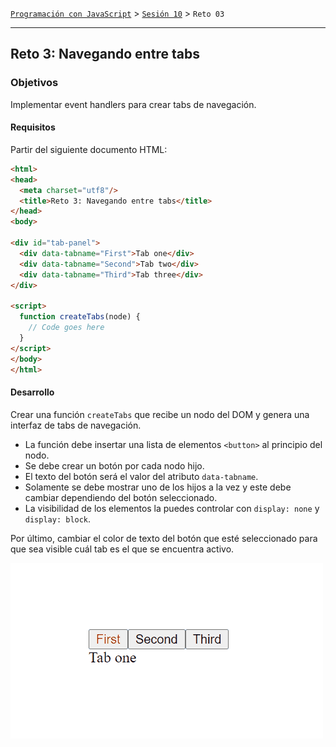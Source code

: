 [`Programación con JavaScript`](../../Readme.md) > [`Sesión 10`](../Readme.md) > `Reto 03`

---

## Reto 3: Navegando entre tabs

### Objetivos

Implementar event handlers para crear tabs de navegación.

#### Requisitos

Partir del siguiente documento HTML:

```html
<html>
<head>
  <meta charset="utf8"/>
  <title>Reto 3: Navegando entre tabs</title>
</head>
<body>

<div id="tab-panel">
  <div data-tabname="First">Tab one</div>
  <div data-tabname="Second">Tab two</div>
  <div data-tabname="Third">Tab three</div>
</div>

<script>
  function createTabs(node) {
    // Code goes here
  }
</script>
</body>
</html>
```

#### Desarrollo

Crear una función `createTabs` que recibe un nodo del DOM y genera una interfaz de tabs de navegación.

- La función debe insertar una lista de elementos `<button>` al principio del nodo. 
- Se debe crear un botón por cada nodo hijo. 
- El texto del botón será el valor del atributo `data-tabname`. 
- Solamente se debe mostrar uno de los hijos a la vez y este debe cambiar dependiendo del botón seleccionado. 
- La visibilidad de los elementos la puedes controlar con `display: none` y `display: block`.

Por último, cambiar el color de texto del botón que esté seleccionado para que sea visible cuál tab es el que se
encuentra activo.

![Tabs](./assets/tabs.gif)
